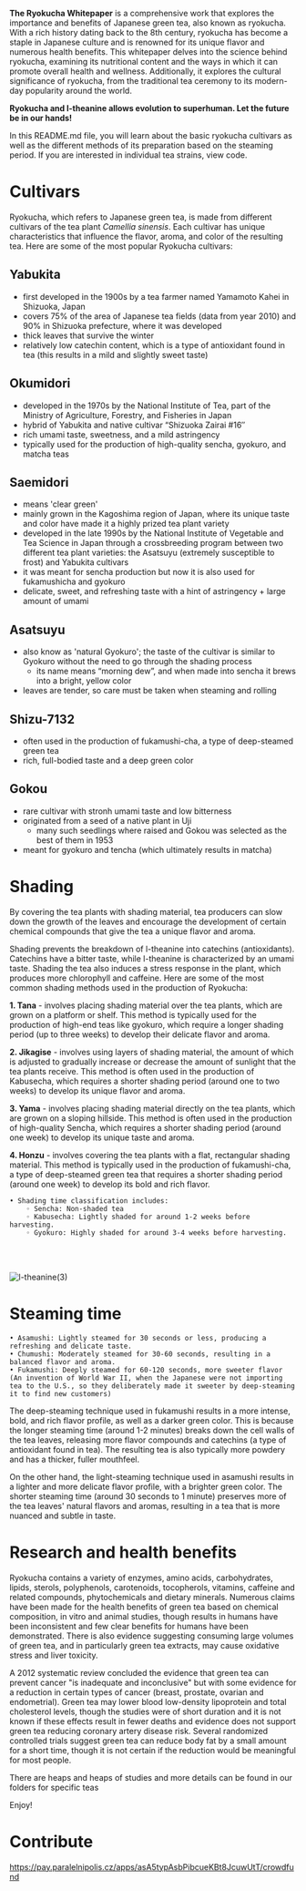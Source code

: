 **The Ryokucha Whitepaper** is a comprehensive work that explores the importance and benefits of Japanese green tea, also known as ryokucha. With a rich history dating back to the 8th century, ryokucha has become a staple in Japanese culture and is renowned for its unique flavor and numerous health benefits. This whitepaper delves into the science behind ryokucha, examining its nutritional content and the ways in which it can promote overall health and wellness. Additionally, it explores the cultural significance of ryokucha, from the traditional tea ceremony to its modern-day popularity around the world. 

**Ryokucha and l-theanine allows evolution to superhuman. Let the future be in our hands!**

In this README.md file, you will learn about the basic ryokucha cultivars as well as the different methods of its preparation based on the steaming period. If you are interested in individual tea strains, view code.

# Cultivars

Ryokucha, which refers to Japanese green tea, is made from different cultivars of the tea plant *Camellia sinensis*. Each cultivar has unique characteristics that influence the flavor, aroma, and color of the resulting tea. Here are some of the most popular Ryokucha cultivars:

## Yabukita

- first developed in the 1900s by a tea farmer named Yamamoto Kahei in Shizuoka, Japan
- covers 75% of the area of Japanese tea fields (data from year 2010) and 90% in Shizuoka prefecture, where it was developed
- thick leaves that survive the winter
- relatively low catechin content, which is a type of antioxidant found in tea (this results in a mild and slightly sweet taste)

## Okumidori

- developed in the 1970s by the National Institute of Tea, part of the Ministry of Agriculture, Forestry, and Fisheries in Japan
- hybrid of Yabukita and native cultivar “Shizuoka Zairai #16″
- rich umami taste, sweetness, and a mild astringency
- typically used for the production of high-quality sencha, gyokuro, and matcha teas

## Saemidori

- means 'clear green'
- mainly grown in the Kagoshima region of Japan, where its unique taste and color have made it a highly prized tea plant variety
- developed in the late 1990s by the National Institute of Vegetable and Tea Science in Japan through a crossbreeding program between two different tea plant varieties: the Asatsuyu (extremely susceptible to frost) and Yabukita cultivars
- it was meant for sencha production but now it is also used for fukamushicha and gyokuro
- delicate, sweet, and refreshing taste with a hint of astringency + large amount of umami

## Asatsuyu

- also know as 'natural Gyokuro'; the taste of the cultivar is similar to Gyokuro without the need to go through the shading process
  - its name means “morning dew”, and when made into sencha it brews into a bright, yellow color
- leaves are tender, so care must be taken when steaming and rolling

## Shizu-7132

- often used in the production of fukamushi-cha, a type of deep-steamed green tea
- rich, full-bodied taste and a deep green color

## Gokou

- rare cultivar with stronh umami taste and low bitterness
- originated from a seed of a native plant in Uji
  - many such seedlings where raised and Gokou was selected as the best of them in 1953
- meant for gyokuro and tencha (which ultimately results in matcha)


# Shading

By covering the tea plants with shading material, tea producers can slow down the growth of the leaves and encourage the development of certain chemical compounds that give the tea a unique flavor and aroma.

Shading prevents the breakdown of l-theanine into catechins (antioxidants). Catechins have a bitter taste, while l-theanine is characterized by an umami taste. Shading the tea also induces a stress response in the plant, which produces more chlorophyll and caffeine. Here are some of the most common shading methods used in the production of Ryokucha:

**1. Tana** - involves placing shading material over the tea plants, which are grown on a platform or shelf. This method is typically used for the production of high-end teas like gyokuro, which require a longer shading period (up to three weeks) to develop their delicate flavor and aroma.

**2. Jikagise** - involves using layers of shading material, the amount of which is adjusted to gradually increase or decrease the amount of sunlight that the tea plants receive. This method is often used in the production of Kabusecha, which requires a shorter shading period (around one to two weeks) to develop its unique flavor and aroma.

**3. Yama** - involves placing shading material directly on the tea plants, which are grown on a sloping hillside. This method is often used in the production of high-quality Sencha, which requires a shorter shading period (around one week) to develop its unique taste and aroma.

**4. Honzu** - involves covering the tea plants with a flat, rectangular shading material. This method is typically used in the production of fukamushi-cha, a type of deep-steamed green tea that requires a shorter shading period (around one week) to develop its bold and rich flavor.

    • Shading time classification includes:
        ◦ Sencha: Non-shaded tea
        ◦ Kabusecha: Lightly shaded for around 1-2 weeks before harvesting.
        ◦ Gyokuro: Highly shaded for around 3-4 weeks before harvesting.   
        
<br></br>

![l-theanine(3)](https://user-images.githubusercontent.com/97338807/225086577-555645d2-2336-4f50-bf8d-8ded765cb623.png)



# Steaming time

    • Asamushi: Lightly steamed for 30 seconds or less, producing a refreshing and delicate taste.
    • Chumushi: Moderately steamed for 30-60 seconds, resulting in a balanced flavor and aroma.
    • Fukamushi: Deeply steamed for 60-120 seconds, more sweeter flavor (An invention of World War II, when the Japanese were not importing tea to the U.S., so they deliberately made it sweeter by deep-steaming it to find new customers)

The deep-steaming technique used in fukamushi results in a more intense, bold, and rich flavor profile, as well as a darker green color. This is because the longer steaming time (around 1-2 minutes) breaks down the cell walls of the tea leaves, releasing more flavor compounds and catechins (a type of antioxidant found in tea). The resulting tea is also typically more powdery and has a thicker, fuller mouthfeel.

On the other hand, the light-steaming technique used in asamushi results in a lighter and more delicate flavor profile, with a brighter green color. The shorter steaming time (around 30 seconds to 1 minute) preserves more of the tea leaves' natural flavors and aromas, resulting in a tea that is more nuanced and subtle in taste.

# Research and health benefits

Ryokucha contains a variety of enzymes, amino acids, carbohydrates, lipids, sterols, polyphenols, carotenoids, tocopherols, vitamins, caffeine and related compounds, phytochemicals and dietary minerals. Numerous claims have been made for the health benefits of green tea based on chemical composition, in vitro and animal studies, though results in humans have been inconsistent and few clear benefits for humans have been demonstrated. There is also evidence suggesting consuming large volumes of green tea, and in particularly green tea extracts, may cause oxidative stress and liver toxicity.

A 2012 systematic review concluded the evidence that green tea can prevent cancer "is inadequate and inconclusive" but with some evidence for a reduction in certain types of cancer (breast, prostate, ovarian and endometrial). Green tea may lower blood low-density lipoprotein and total cholesterol levels, though the studies were of short duration and it is not known if these effects result in fewer deaths and evidence does not support green tea reducing coronary artery disease risk. Several randomized controlled trials suggest green tea can reduce body fat by a small amount for a short time, though it is not certain if the reduction would be meaningful for most people.

There are heaps and heaps of studies and more details can be found in our folders for specific teas

Enjoy!

# Contribute

https://pay.paralelnipolis.cz/apps/asA5typAsbPibcueKBt8JcuwUtT/crowdfund
